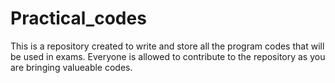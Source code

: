 # Practical_codes
This is a repository created to write and store all the program codes that will be used in exams. Everyone is allowed to contribute to the repository as you are bringing valueable codes.
